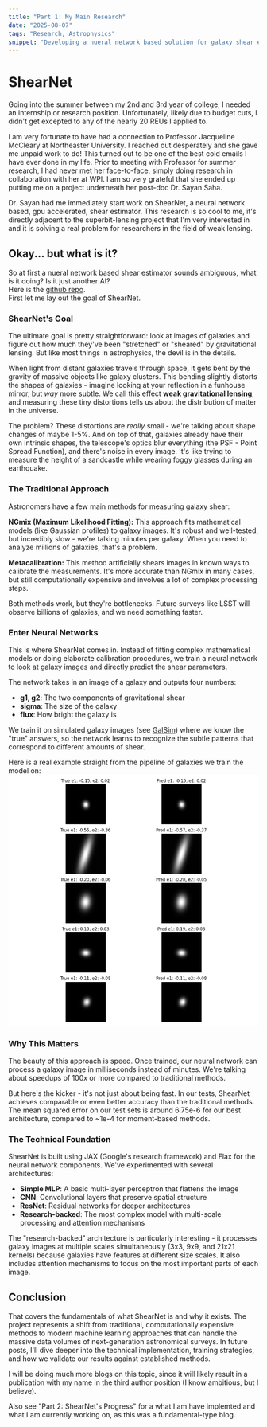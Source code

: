 ```yaml
---
title: "Part 1: My Main Research"
date: "2025-08-07"
tags: "Research, Astrophysics"
snippet: "Developing a nueral network based solution for galaxy shear estimation"
---
```


# ShearNet
Going into the summer between my 2nd and 3rd year of college, I needed an internship or research position. Unfortunately, likely due to budget cuts, I didn't get excepted to any of the nearly 20 REUs I applied to.  

I am very fortunate to have had a connection to Professor Jacqueline McCleary at Northeaster University. I reached out desperately and she gave me unpaid work to do! This turned out to be one of the best cold emails I have ever done in my life. Prior to meeting with Professor for summer research, I had never met her face-to-face, simply doing research in collaboration with her at WPI. I am so very grateful that she ended up putting me on a project underneath her post-doc Dr. Sayan Saha.  

Dr. Sayan had me immediately start work on ShearNet, a neural network based, gpu accelerated, shear estimator. This research is so cool to me, it's directly adjacent to the superbit-lensing project that I'm very interested in and it is solving a real problem for researchers in the field of weak lensing.  

## Okay... but what is it?  
So at first a nueral network based shear estimator sounds ambiguous, what is it doing? Is it just another AI?  
Here is the [github repo](https://github.com/s-Sayan/ShearNet/tree/main).  
First let me lay out the goal of ShearNet.  
### ShearNet's Goal
The ultimate goal is pretty straightforward: look at images of galaxies and figure out how much they've been "stretched" or "sheared" by gravitational lensing. But like most things in astrophysics, the devil is in the details.

When light from distant galaxies travels through space, it gets bent by the gravity of massive objects like galaxy clusters. This bending slightly distorts the shapes of galaxies - imagine looking at your reflection in a funhouse mirror, but *way* more subtle. We call this effect **weak gravitational lensing**, and measuring these tiny distortions tells us about the distribution of matter in the universe.

The problem? These distortions are *really* small - we're talking about shape changes of maybe 1-5%. And on top of that, galaxies already have their own intrinsic shapes, the telescope's optics blur everything (the PSF - Point Spread Function), and there's noise in every image. It's like trying to measure the height of a sandcastle while wearing foggy glasses during an earthquake.

### The Traditional Approach
Astronomers have a few main methods for measuring galaxy shear:

**NGmix (Maximum Likelihood Fitting):** This approach fits mathematical models (like Gaussian profiles) to galaxy images. It's robust and well-tested, but incredibly slow - we're talking minutes per galaxy. When you need to analyze millions of galaxies, that's a problem.

**Metacalibration:** This method artificially shears images in known ways to calibrate the measurements. It's more accurate than NGmix in many cases, but still computationally expensive and involves a lot of complex processing steps.

Both methods work, but they're bottlenecks. Future surveys like LSST will observe billions of galaxies, and we need something faster.

### Enter Neural Networks
This is where ShearNet comes in. Instead of fitting complex mathematical models or doing elaborate calibration procedures, we train a neural network to look at galaxy images and directly predict the shear parameters.

The network takes in an image of a galaxy and outputs four numbers:
- **g1, g2**: The two components of gravitational shear
- **sigma**: The size of the galaxy 
- **flux**: How bright the galaxy is

We train it on simulated galaxy images (see [GalSim](https://github.com/GalSim-developers/GalSim)) where we know the "true" answers, so the network learns to recognize the subtle patterns that correspond to different amounts of shear.

Here is a real example straight from the pipeline of galaxies we train the model on:
![sample galaxy plots](../assets/samples_galaxy_plot.png)
### Why This Matters
The beauty of this approach is speed. Once trained, our neural network can process a galaxy image in milliseconds instead of minutes. We're talking about speedups of 100x or more compared to traditional methods.

But here's the kicker - it's not just about being fast. In our tests, ShearNet achieves comparable or even better accuracy than the traditional methods. The mean squared error on our test sets is around 6.75e-6 for our best architecture, compared to ~1e-4 for moment-based methods.

### The Technical Foundation
ShearNet is built using JAX (Google's research framework) and Flax for the neural network components. We've experimented with several architectures:

- **Simple MLP**: A basic multi-layer perceptron that flattens the image
- **CNN**: Convolutional layers that preserve spatial structure
- **ResNet**: Residual networks for deeper architectures
- **Research-backed**: The most complex model with multi-scale processing and attention mechanisms

The "research-backed" architecture is particularly interesting - it processes galaxy images at multiple scales simultaneously (3x3, 9x9, and 21x21 kernels) because galaxies have features at different size scales. It also includes attention mechanisms to focus on the most important parts of each image.

## Conclusion

That covers the fundamentals of what ShearNet is and why it exists. The project represents a shift from traditional, computationally expensive methods to modern machine learning approaches that can handle the massive data volumes of next-generation astronomical surveys. In future posts, I'll dive deeper into the technical implementation, training strategies, and how we validate our results against established methods.

I will be doing much more blogs on this topic, since it will likely result in a publication with my name in the third author position (I know ambitious, but I believe). 

Also see "Part 2: ShearNet's Progress" for a what I am have implemted and what I am currently working on, as this was a fundamental-type blog.